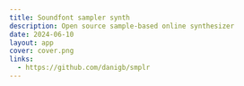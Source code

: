 ```yaml
---
title: Soundfont sampler synth
description: Open source sample-based online synthesizer
date: 2024-06-10
layout: app
cover: cover.png
links:
  - https://github.com/danigb/smplr
---
```


<script setup>

import { onBeforeUnmount, onMounted } from "vue";
import { synthEnabled } from "#/use";

onMounted(() => synthEnabled.value = false)
onBeforeUnmount(() => synthEnabled.value = true)
</script>

<client-only>
<Synth-font class="m-2" />
<MidiKeys >

</MidiKeys>
</client-only>
